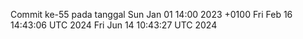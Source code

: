 Commit ke-55 pada tanggal Sun Jan 01 14:00 2023 +0100
Fri Feb 16 14:43:06 UTC 2024
Fri Jun 14 10:43:27 UTC 2024
